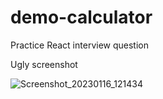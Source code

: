 # demo-calculator
Practice React interview question

Ugly screenshot

![Screenshot_20230116_121434](https://user-images.githubusercontent.com/68922354/212762452-b056d00a-1838-4c5d-bf3a-e67814e78809.png)
